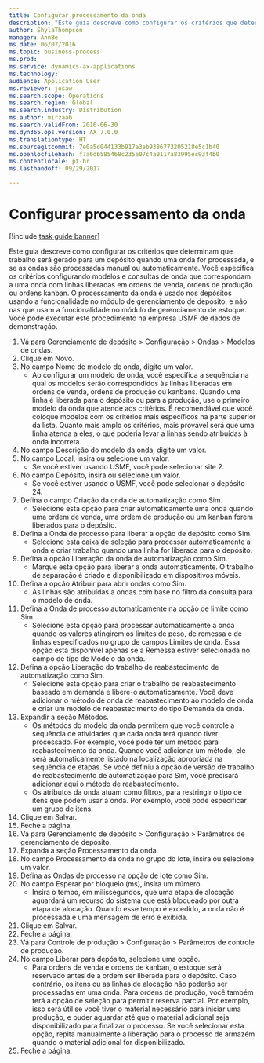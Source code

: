 ```yaml
--- 
title: Configurar processamento da onda
description: "Este guia descreve como configurar os critérios que determinam que trabalho será gerado para um depósito quando uma onda for processada, e se as ondas são processadas manual ou automaticamente."
author: ShylaThompson
manager: AnnBe
ms.date: 06/07/2016
ms.topic: business-process
ms.prod: 
ms.service: dynamics-ax-applications
ms.technology: 
audience: Application User
ms.reviewer: josaw
ms.search.scope: Operations
ms.search.region: Global
ms.search.industry: Distribution
ms.author: mirzaab
ms.search.validFrom: 2016-06-30
ms.dyn365.ops.version: AX 7.0.0
ms.translationtype: HT
ms.sourcegitcommit: 7e0a5d044133b917a3eb9386773205218e5c1b40
ms.openlocfilehash: f7a6db585468c235e07c4a0117a83995ec93f4b0
ms.contentlocale: pt-br
ms.lasthandoff: 09/29/2017

---
```

# <a name="configure-wave-processing"></a>Configurar processamento da onda

[!include [task guide banner](../../includes/task-guide-banner.md)]

Este guia descreve como configurar os critérios que determinam que trabalho será gerado para um depósito quando uma onda for processada, e se as ondas são processadas manual ou automaticamente. Você especifica os critérios configurando modelos e consultas de onda que correspondam a uma onda com linhas liberadas em ordens de venda, ordens de produção ou ordens kanban. O processamento da onda é usado nos depósitos usando a funcionalidade no módulo de gerenciamento de depósito, e não nas que usam a funcionalidade no módulo de gerenciamento de estoque. Você pode executar este procedimento na empresa USMF de dados de demonstração.

1. Vá para Gerenciamento de depósito > Configuração > Ondas > Modelos de ondas.
2. Clique em Novo.
3. No campo Nome de modelo de onda, digite um valor.
    * Ao configurar um modelo de onda, você especifica a sequência na qual os modelos serão correspondidos às linhas liberadas em ordens de venda, ordens de produção ou kanbans. Quando uma linha é liberada para o depósito ou para a produção, use o primeiro modelo da onda que atende aos critérios. É recomendável que você coloque modelos com os critérios mais específicos na parte superior da lista. Quanto mais amplo os critérios, mais provável será que uma linha atenda a eles, o que poderia levar a linhas sendo atribuídas à onda incorreta.  
4. No campo Descrição do modelo da onda, digite um valor.
5. No campo Local, insira ou selecione um valor.
    * Se você estiver usando USMF, você pode selecionar site 2.  
6. No campo Depósito, insira ou selecione um valor.
    * Se você estiver usando o USMF, você pode selecionar o depósito 24.  
7. Defina o campo Criação da onda de automatização como Sim.
    * Selecione esta opção para criar automaticamente uma onda quando uma ordem de venda, uma ordem de produção ou um kanban forem liberados para o depósito.  
8. Defina a Onda de processo para liberar a opção de depósito como Sim. 
    * Selecione esta caixa de seleção para processar automaticamente a onda e criar trabalho quando uma linha for liberada para o depósito.  
9. Defina a opção Liberação da onda de automatização como Sim. 
    * Marque esta opção para liberar a onda automaticamente. O trabalho de separação é criado e disponibilizado em dispositivos móveis.  
10. Defina a opção Atribuir para abrir ondas como Sim. 
    * As linhas são atribuídas a ondas com base no filtro da consulta para o modelo de onda.  
11. Defina a Onda de processo automaticamente na opção de limite como Sim. 
    * Selecione esta opção para processar automaticamente a onda quando os valores atingirem os limites de peso, de remessa e de linhas especificados no grupo de campos Limites de onda. Essa opção está disponível apenas se a Remessa estiver selecionada no campo de tipo de Modelo da onda.  
12. Defina a opção Liberação do trabalho de reabastecimento de automatização como Sim. 
    * Selecione esta opção para criar o trabalho de reabastecimento baseado em demanda e libere-o automaticamente. Você deve adicionar o método de onda de reabastecimento ao modelo de onda e criar um modelo de reabastecimento do tipo Demanda da onda.  
13. Expandir a seção Métodos.
    * Os métodos do modelo da onda permitem que você controle a sequência de atividades que cada onda terá quando tiver processado. Por exemplo, você pode ter um método para reabastecimento da onda. Quando você adicionar um método, ele será automaticamente listado na localização apropriada na sequência de etapas. Se você definiu a opção de versão de trabalho de reabastecimento de automatização para Sim, você precisará adicionar aqui o método de reabastecimento.  
    * Os atributos da onda atuam como filtros, para restringir o tipo de itens que podem usar a onda. Por exemplo, você pode especificar um grupo de itens.  
14. Clique em Salvar.
15. Feche a página.
16. Vá para Gerenciamento de depósito > Configuração > Parâmetros de gerenciamento de depósito.
17. Expanda a seção Processamento da onda.
18. No campo Processamento da onda no grupo do lote, insira ou selecione um valor.
19. Defina as Ondas de processo na opção de lote como Sim.
20. No campo Esperar por bloqueio (ms), insira um número.
    * Insira o tempo, em milissegundos, que uma etapa de alocação aguardará um recurso do sistema que está bloqueado por outra etapa de alocação. Quando esse tempo é excedido, a onda não é processada e uma mensagem de erro é exibida.  
21. Clique em Salvar.
22. Feche a página.
23. Vá para Controle de produção > Configuração > Parâmetros de controle de produção.
24. No campo Liberar para depósito, selecione uma opção.
    * Para ordens de venda e ordens de kanban, o estoque será reservado antes de a ordem ser liberada para o depósito. Caso contrário, os itens ou as linhas de alocação não poderão ser processadas em uma onda. Para ordens de produção, você também terá a opção de seleção para permitir reserva parcial. Por exemplo, isso será útil se você tiver o material necessário para iniciar uma produção, e puder aguardar até que o material adicional seja disponibilizado para finalizar o processo. Se você selecionar esta opção, repita manualmente a liberação para o processo de armazém quando o material adicional for disponibilizado.  
25. Feche a página.


